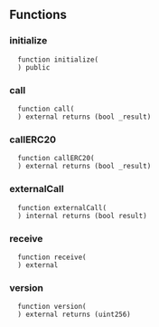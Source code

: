 


## Functions
### initialize
```solidity
  function initialize(
  ) public
```




### call
```solidity
  function call(
  ) external returns (bool _result)
```




### callERC20
```solidity
  function callERC20(
  ) external returns (bool _result)
```




### externalCall
```solidity
  function externalCall(
  ) internal returns (bool result)
```




### receive
```solidity
  function receive(
  ) external
```




### version
```solidity
  function version(
  ) external returns (uint256)
```




